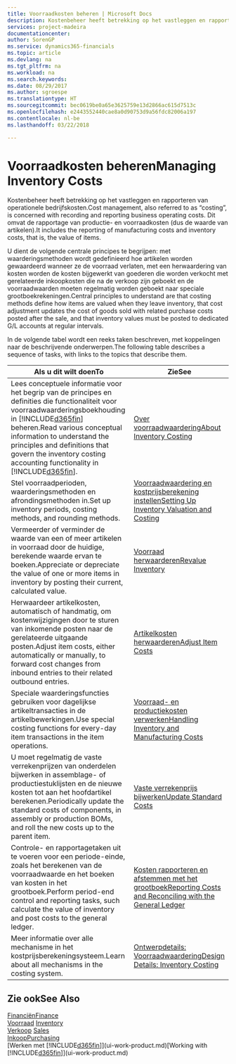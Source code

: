```yaml
---
title: Voorraadkosten beheren | Microsoft Docs
description: Kostenbeheer heeft betrekking op het vastleggen en rapporteren van operationele bedrijfskosten. Dit omvat de rapportage van productie- en voorraadkosten (dus de waarde van artikelen).
services: project-madeira
documentationcenter: 
author: SorenGP
ms.service: dynamics365-financials
ms.topic: article
ms.devlang: na
ms.tgt_pltfrm: na
ms.workload: na
ms.search.keywords: 
ms.date: 08/29/2017
ms.author: sgroespe
ms.translationtype: HT
ms.sourcegitcommit: bec0619be0a65e3625759e13d2866ac615d7513c
ms.openlocfilehash: e2443552440cae8a0d90753d9a56fdc82006a197
ms.contentlocale: nl-be
ms.lasthandoff: 03/22/2018

---
```

# <a name="managing-inventory-costs"></a><span data-ttu-id="2a5ed-104">Voorraadkosten beheren</span><span class="sxs-lookup"><span data-stu-id="2a5ed-104">Managing Inventory Costs</span></span>
<span data-ttu-id="2a5ed-105">Kostenbeheer heeft betrekking op het vastleggen en rapporteren van operationele bedrijfskosten.</span><span class="sxs-lookup"><span data-stu-id="2a5ed-105">Cost management, also referred to as “costing”, is concerned with recording and reporting business operating costs.</span></span> <span data-ttu-id="2a5ed-106">Dit omvat de rapportage van productie- en voorraadkosten (dus de waarde van artikelen).</span><span class="sxs-lookup"><span data-stu-id="2a5ed-106">It includes the reporting of manufacturing costs and inventory costs, that is, the value of items.</span></span>   

<span data-ttu-id="2a5ed-107">U dient de volgende centrale principes te begrijpen: met waarderingsmethoden wordt gedefinieerd hoe artikelen worden gewaardeerd wanneer ze de voorraad verlaten, met een herwaardering van kosten worden de kosten bijgewerkt van goederen die worden verkocht met gerelateerde inkoopkosten die na de verkoop zijn geboekt en de voorraadwaarden moeten regelmatig worden geboekt naar speciale grootboekrekeningen.</span><span class="sxs-lookup"><span data-stu-id="2a5ed-107">Central principles to understand are that costing methods define how items are valued when they leave inventory, that cost adjustment updates the cost of goods sold with related purchase costs posted after the sale, and that inventory values must be posted to dedicated G/L accounts at regular intervals.</span></span>

<span data-ttu-id="2a5ed-108">In de volgende tabel wordt een reeks taken beschreven, met koppelingen naar de beschrijvende onderwerpen.</span><span class="sxs-lookup"><span data-stu-id="2a5ed-108">The following table describes a sequence of tasks, with links to the topics that describe them.</span></span>

|<span data-ttu-id="2a5ed-109">**Als u dit wilt doen**</span><span class="sxs-lookup"><span data-stu-id="2a5ed-109">**To**</span></span>|<span data-ttu-id="2a5ed-110">**Zie**</span><span class="sxs-lookup"><span data-stu-id="2a5ed-110">**See**</span></span>|  
|------------|-------------|  
|<span data-ttu-id="2a5ed-111">Lees conceptuele informatie voor het begrip van de principes en definities die functionaliteit voor voorraadwaarderingsboekhouding in [!INCLUDE[d365fin](includes/d365fin_md.md)] beheren.</span><span class="sxs-lookup"><span data-stu-id="2a5ed-111">Read various conceptual information to understand the principles and definitions that govern the inventory costing accounting functionality in [!INCLUDE[d365fin](includes/d365fin_md.md)].</span></span>|[<span data-ttu-id="2a5ed-112">Over voorraadwaardering</span><span class="sxs-lookup"><span data-stu-id="2a5ed-112">About Inventory Costing</span></span>](finance-learn-about-costing.md)|  
|<span data-ttu-id="2a5ed-113">Stel voorraadperioden, waarderingsmethoden en afrondingsmethoden in.</span><span class="sxs-lookup"><span data-stu-id="2a5ed-113">Set up inventory periods, costing methods, and rounding methods.</span></span>|[<span data-ttu-id="2a5ed-114">Voorraadwaardering en kostprijsberekening instellen</span><span class="sxs-lookup"><span data-stu-id="2a5ed-114">Setting Up Inventory Valuation and Costing</span></span>](finance-set-up-inventory-valuation-and-costing.md)|
|<span data-ttu-id="2a5ed-115">Vermeerder of verminder de waarde van een of meer artikelen in voorraad door de huidige, berekende waarde ervan te boeken.</span><span class="sxs-lookup"><span data-stu-id="2a5ed-115">Appreciate or depreciate the value of one or more items in inventory by posting their current, calculated value.</span></span>|[<span data-ttu-id="2a5ed-116">Voorraad herwaarderen</span><span class="sxs-lookup"><span data-stu-id="2a5ed-116">Revalue Inventory</span></span>](inventory-how-revalue-inventory.md)|
|<span data-ttu-id="2a5ed-117">Herwaardeer artikelkosten, automatisch of handmatig, om kostenwijzigingen door te sturen van inkomende posten naar de gerelateerde uitgaande posten.</span><span class="sxs-lookup"><span data-stu-id="2a5ed-117">Adjust item costs, either automatically or manually, to forward cost changes from inbound entries to their related outbound entries.</span></span>|[<span data-ttu-id="2a5ed-118">Artikelkosten herwaarderen</span><span class="sxs-lookup"><span data-stu-id="2a5ed-118">Adjust Item Costs</span></span>](inventory-how-adjust-item-costs.md)|
|<span data-ttu-id="2a5ed-119">Speciale waarderingsfuncties gebruiken voor dagelijkse artikeltransacties in de artikelbewerkingen.</span><span class="sxs-lookup"><span data-stu-id="2a5ed-119">Use special costing functions for every-day item transactions in the item operations.</span></span>|[<span data-ttu-id="2a5ed-120">Voorraad- en productiekosten verwerken</span><span class="sxs-lookup"><span data-stu-id="2a5ed-120">Handling Inventory and Manufacturing Costs</span></span>](finance-handle-inventory-and-manufacturing-costs.md)|  
|<span data-ttu-id="2a5ed-121">U moet regelmatig de vaste verrekenprijzen van onderdelen bijwerken in assemblage- of productiestuklijsten en de nieuwe kosten tot aan het hoofdartikel berekenen.</span><span class="sxs-lookup"><span data-stu-id="2a5ed-121">Periodically update the standard costs of components, in assembly or production BOMs, and roll the new costs up to the parent item.</span></span>|[<span data-ttu-id="2a5ed-122">Vaste verrekenprijs bijwerken</span><span class="sxs-lookup"><span data-stu-id="2a5ed-122">Update Standard Costs</span></span>](finance-how-to-update-standard-costs.md)|
|<span data-ttu-id="2a5ed-123">Controle- en rapportagetaken uit te voeren voor een periode-einde, zoals het berekenen van de voorraadwaarde en het boeken van kosten in het grootboek.</span><span class="sxs-lookup"><span data-stu-id="2a5ed-123">Perform period-end control and reporting tasks, such calculate the value of inventory and post costs to the general ledger.</span></span>|[<span data-ttu-id="2a5ed-124">Kosten rapporteren en afstemmen met het grootboek</span><span class="sxs-lookup"><span data-stu-id="2a5ed-124">Reporting Costs and Reconciling with the General Ledger</span></span>](finance-report-costs-and-reconcile-with-the-general-ledger.md)|  
|<span data-ttu-id="2a5ed-125">Meer informatie over alle mechanisme in het kostprijsberekeningsysteem.</span><span class="sxs-lookup"><span data-stu-id="2a5ed-125">Learn about all mechanisms in the costing system.</span></span>|[<span data-ttu-id="2a5ed-126">Ontwerpdetails: Voorraadwaardering</span><span class="sxs-lookup"><span data-stu-id="2a5ed-126">Design Details: Inventory Costing</span></span>](design-details-inventory-costing.md)|  

## <a name="see-also"></a><span data-ttu-id="2a5ed-127">Zie ook</span><span class="sxs-lookup"><span data-stu-id="2a5ed-127">See Also</span></span>  
 [<span data-ttu-id="2a5ed-128">Financiën</span><span class="sxs-lookup"><span data-stu-id="2a5ed-128">Finance</span></span>](finance.md)  
 <span data-ttu-id="2a5ed-129">[Voorraad](inventory-manage-inventory.md) </span><span class="sxs-lookup"><span data-stu-id="2a5ed-129">[Inventory](inventory-manage-inventory.md) </span></span>  
 <span data-ttu-id="2a5ed-130">[Verkoop](sales-manage-sales.md) </span><span class="sxs-lookup"><span data-stu-id="2a5ed-130">[Sales](sales-manage-sales.md) </span></span>  
 [<span data-ttu-id="2a5ed-131">Inkoop</span><span class="sxs-lookup"><span data-stu-id="2a5ed-131">Purchasing</span></span>](purchasing-manage-purchasing.md)  
 <span data-ttu-id="2a5ed-132">[Werken met [!INCLUDE[d365fin](includes/d365fin_md.md)]](ui-work-product.md)</span><span class="sxs-lookup"><span data-stu-id="2a5ed-132">[Working with [!INCLUDE[d365fin](includes/d365fin_md.md)]](ui-work-product.md)</span></span>

